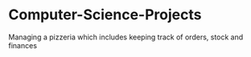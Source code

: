 # Computer-Science-Projects
Managing a pizzeria which includes keeping track of orders, stock and finances
